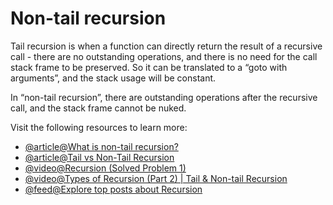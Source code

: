# Non-tail recursion

Tail recursion is when a function can directly return the result of a recursive call - there are no outstanding operations, and there is no need for the call stack frame to be preserved. So it can be translated to a “goto with arguments”, and the stack usage will be constant.

In “non-tail recursion”, there are outstanding operations after the recursive call, and the stack frame cannot be nuked.

Visit the following resources to learn more:

- [@article@What is non-tail recursion?](https://www.quora.com/What-is-non-tail-recursion)
- [@article@Tail vs Non-Tail Recursion](https://www.baeldung.com/cs/tail-vs-non-tail-recursion)
- [@video@Recursion (Solved Problem 1)](https://www.youtube.com/watch?v=IVLUGb_gDDE)
- [@video@Types of Recursion (Part 2) | Tail & Non-tail Recursion](https://www.youtube.com/watch?v=HIt_GPuD7wk)
- [@feed@Explore top posts about Recursion](https://app.daily.dev/tags/recursion?ref=roadmapsh)